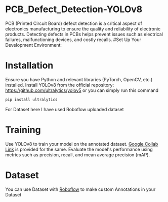 # PCB_Defect_Detection-YOLOv8
PCB (Printed Circuit Board) defect detection is a critical aspect of electronics manufacturing to ensure the quality and reliability of electronic products. Detecting defects in PCBs helps prevent issues such as electrical failures, malfunctioning devices, and costly recalls. 
#Set Up Your Development Environment:
# Installation
Ensure you have Python and relevant libraries (PyTorch, OpenCV, etc.) installed.
Install YOLOv8 from the official repository: https://github.com/ultralytics/yolov5 or you can simply run this command
```bash
pip install ultralytics
```
For Dataset here I have used Roboflow uploaded dataset

# Training
Use YOLOv8 to train your model on the annotated dataset.
<a href="https://colab.research.google.com/drive/1shdXGWP7YIF5FMhe3j6DJqxyTw_9E22Z?usp=drive_link">Google Collab Link</a> is provided for the same. Evaluate the model's performance using metrics such as precision, recall, and mean average precision (mAP).

# Dataset

You can use Dataset with <a href="https://roboflow.com/">Roboflow</a> to make custom Annotations in your Dataset
